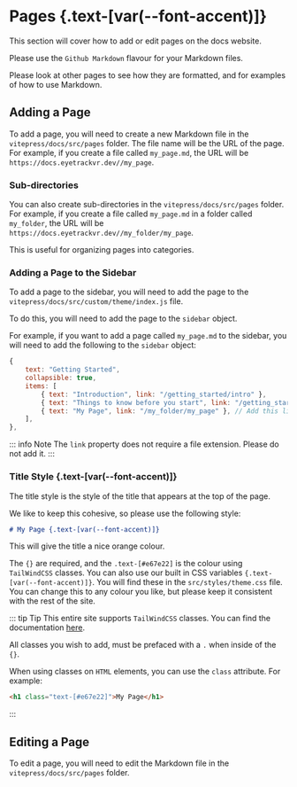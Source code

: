 # Pages {.text-[var(--font-accent)]}

This section will cover how to add or edit pages on the docs website.

Please use the `Github Markdown` flavour for your Markdown files.

Please look at other pages to see how they are formatted, and for examples of how to use Markdown.

## Adding a Page

To add a page, you will need to create a new Markdown file in the `vitepress/docs/src/pages` folder. The file name will be the URL of the page. For example, if you create a file called `my_page.md`, the URL will be `https://docs.eyetrackvr.dev//my_page`.

### Sub-directories

You can also create sub-directories in the `vitepress/docs/src/pages` folder. For example, if you create a file called `my_page.md` in a folder called `my_folder`, the URL will be `https://docs.eyetrackvr.dev//my_folder/my_page`.

This is useful for organizing pages into categories.

### Adding a Page to the Sidebar

To add a page to the sidebar, you will need to add the page to the `vitepress/docs/src/custom/theme/index.js` file.

To do this, you will need to add the page to the `sidebar` object.

For example, if you want to add a page called `my_page.md` to the sidebar, you will need to add the following to the `sidebar` object:

```js
{
    text: "Getting Started",
    collapsible: true,
    items: [
        { text: "Introduction", link: "/getting_started/intro" },
        { text: "Things to know before you start", link: "/getting_started/things_to_know" },
        { text: "My Page", link: "/my_folder/my_page" }, // Add this line - subdir then file
    ],
},
```

::: info Note
The `link` property does not require a file extension. Please do not add it.
:::

### Title Style {.text-[var(--font-accent)]}

The title style is the style of the title that appears at the top of the page.

We like to keep this cohesive, so please use the following style:

```md
# My Page {.text-[var(--font-accent)]}
```

This will give the title a nice orange colour.

The `{}` are required, and the `.text-[#e67e22]` is the colour using `TailWindCSS` classes. You can also use our built in CSS variables `{.text-[var(--font-accent)]}`. You will find these in the `src/styles/theme.css` file. You can change this to any colour you like, but please keep it consistent with the rest of the site.

::: tip Tip
This entire site supports `TailWindCSS` classes. You can find the documentation [here](https://tailwindcss.com/docs).

All classes you wish to add, must be prefaced with a `.` when inside of the `{}`.

When using classes on `HTML` elements, you can use the `class` attribute. For example:

```html
<h1 class="text-[#e67e22]">My Page</h1>
```

:::

## Editing a Page

To edit a page, you will need to edit the Markdown file in the `vitepress/docs/src/pages` folder.
